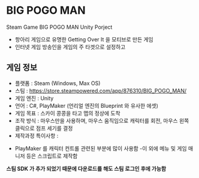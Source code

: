 # BIG POGO MAN
Steam Game BIG POGO MAN Unity Porject

+ 항아리 게임으로 유명한 Getting Over It 을 모티브로 만든 게임
+ 인터넷 게임 방송인을 게임의 주 타겟으로 설정하고 

## 게임 정보
+ 플랫폼 : Steam (Windows, Max OS)
+ 스팀 : https://store.steampowered.com/app/876310/BIG_POGO_MAN/
+ 게임 엔진 : Unity
+ 언어 : C#, PlayMaker (언리얼 엔진의 Blueprint 와 유사한 에셋)
+ 게임 목표 : 스카이 콩콩을 타고 맵의 정상에 도착
+ 조작 방식 : 마우스만을 사용하며, 마우스 움직임으로 캐릭터를 회전,
             마우스 왼쪽 클릭으로 점프 세기를 결정
+ 제작과정 특이사항 : 
- PlayMaker 를 캐릭터 컨트롤 관련된 부분에 많이 사용함
-이 외에 메뉴 및 게임 매니저 등은 스크립트로 제작함

__스팀 SDK 가 추가 되었기 때문에 
      다운로드를 해도 스팀 로그인 후에 가능함__
